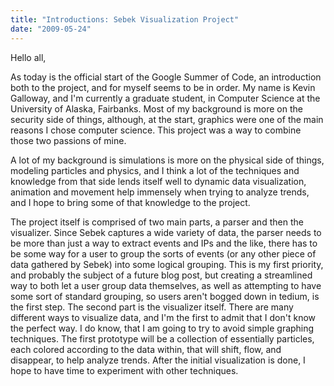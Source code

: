 ```yaml
---
title: "Introductions: Sebek Visualization Project"
date: "2009-05-24"
---
```


Hello all,  
  
As today is the official start of the Google Summer of Code, an introduction both to the project, and for myself seems to be in order. My name is Kevin Galloway, and I'm currently a graduate student, in Computer Science at the University of Alaska, Fairbanks. Most of my background is more on the security side of things, although, at the start, graphics were one of the main reasons I chose computer science. This project was a way to combine those two passions of mine.  
  
A lot of my background is simulations is more on the physical side of things, modeling particles and physics, and I think a lot of the techniques and knowledge from that side lends itself well to dynamic data visualization, animation and movement help immensely when trying to analyze trends, and I hope to bring some of that knowledge to the project.  
  
The project itself is comprised of two main parts, a parser and then the visualizer. Since Sebek captures a wide variety of data, the parser needs to be more than just a way to extract events and IPs and the like, there has to be some way for a user to group the sorts of events (or any other piece of data gathered by Sebek) into some logical grouping. This is my first priority, and probably the subject of a future blog post, but creating a streamlined way to both let a user group data themselves, as well as attempting to have some sort of standard grouping, so users aren't bogged down in tedium, is the first step. The second part is the visualizer itself. There are many different ways to visualize data, and I'm the first to admit that I don't know the perfect way. I do know, that I am going to try to avoid simple graphing techniques. The first prototype will be a collection of essentially particles, each colored according to the data within, that will shift, flow, and disappear, to help analyze trends. After the initial visualization is done, I hope to have time to experiment with other techniques.

